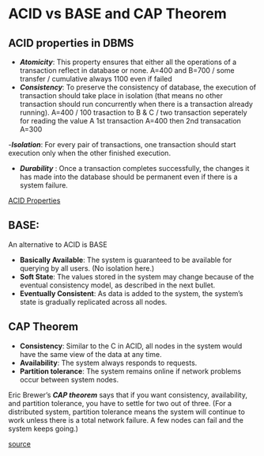 # ACID vs BASE and CAP Theorem

## ACID properties in DBMS

* _**Atomicity**_: This property ensures that either all the operations of a transaction reflect in database or none. A=400 and B=700 / some transfer / cumulative always 1100 even if failed
* _**Consistency**_: To preserve the consistency of database, the execution of transaction should take place in isolation \(that means no other transaction should run concurrently when there is a transaction already running\). A=400 / 100 trasaction to B & C / two transaction seperately for reading the value A 1st transaction A=400 then 2nd transacation A=300

-_**Isolation**_: For every pair of transactions, one transaction should start execution only when the other finished execution.

* _**Durability**_ : Once a transaction completes successfully, the changes it has made into the database should be permanent even if there is a system failure.

[ACID Properties](https://github.com/tuhin47/Learning-Topis/tree/1f44d0a6fbe5702e79d9026d1ffe95be3032f0d6/docs/system-design/ACID-Properties.jpg)

## BASE:

An alternative to ACID is BASE

* **Basically Available**: The system is guaranteed to be available for querying by all users. \(No isolation here.\)
* **Soft State**: The values stored in the system may change because of the eventual consistency model, as described in the next bullet.
* **Eventually Consistent**: As data is added to the system, the system’s state is gradually replicated across all nodes.

## CAP Theorem

* **Consistency**: Similar to the C in ACID, all nodes in the system would have the same view of the data at any time.
* **Availability**: The system always responds to requests.
* **Partition tolerance**: The system remains online if network problems occur between system nodes.

Eric Brewer’s _**CAP theorem**_ says that if you want consistency, availability, and partition tolerance, you have to settle for two out of three. \(For a distributed system, partition tolerance means the system will continue to work unless there is a total network failure. A few nodes can fail and the system keeps going.\)

[source](https://www.geeksforgeeks.org/the-cap-theorem-in-dbms/)

